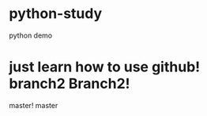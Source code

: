 # python-study
python demo

just learn how to use github!
branch2
 Branch2!
=======
master!
 master
